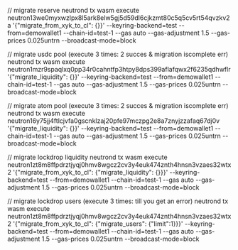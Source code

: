 // migrate reserve
neutrond tx wasm execute neutron13we0myxwzlpx8l5ark8elw5gj5d59dl6cjkzmt80c5q5cv5rt54qvzkv2a '{"migrate_from_xyk_to_cl": {}}' --keyring-backend=test --from=demowallet1 --chain-id=test-1 --gas auto --gas-adjustment 1.5 --gas-prices 0.025untrn  --broadcast-mode=block


// migrate usdc pool (execute 3 times: 2 succes & migration iscomplete err)
neutrond tx wasm execute neutron1mzr9spaqlxq0pp34r0cahntfp3htpy8dps399aflafqwx2f6235qdhwflr '{"migrate_liquidity": {}}' --keyring-backend=test --from=demowallet1 --chain-id=test-1 --gas auto --gas-adjustment 1.5 --gas-prices 0.025untrn  --broadcast-mode=block


// migrate atom pool (execute 3 times: 2 succes & migration iscomplete err)
neutrond tx wasm execute neutron16y75jj4ftlcjvfa0gscnklzaj20pfe97mczpg2e8a7znyjzzafaq67dj0v '{"migrate_liquidity": {}}' --keyring-backend=test --from=demowallet1 --chain-id=test-1 --gas auto --gas-adjustment 1.5 --gas-prices 0.025untrn  --broadcast-mode=block


// migrate lockdrop liquidity
neutrond tx wasm execute neutron1zt8m8ffpdrztjyqj0hmv8wgcz2cv3y4euk474znth4hnsn3vzaes32wtx2 '{"migrate_from_xyk_to_cl": {"migrate_liquidity": {}}}' --keyring-backend=test --from=demowallet1 --chain-id=test-1 --gas auto --gas-adjustment 1.5 --gas-prices 0.025untrn  --broadcast-mode=block


// migrate lockdrop users (execute 3 times: till you get an error)
neutrond tx wasm execute neutron1zt8m8ffpdrztjyqj0hmv8wgcz2cv3y4euk474znth4hnsn3vzaes32wtx2 '{"migrate_from_xyk_to_cl": {"migrate_users": {"limit":1}}}' --keyring-backend=test --from=demowallet1 --chain-id=test-1 --gas auto --gas-adjustment 1.5 --gas-prices 0.025untrn  --broadcast-mode=block
